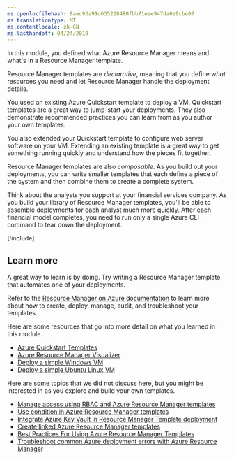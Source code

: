 ```yaml
---
ms.openlocfilehash: 8aec93a91d635228480fbb71eee947da0e9cbe07
ms.translationtype: MT
ms.contentlocale: zh-CN
ms.lasthandoff: 04/24/2019
---
```

In this module, you defined what Azure Resource Manager means and what's in a Resource Manager template.

Resource Manager templates are _declarative_, meaning that you define _what_ resources you need and let Resource Manager handle the deployment details.

You used an existing Azure Quickstart template to deploy a VM. Quickstart templates are a great way to jump-start your deployments. They also demonstrate recommended practices you can learn from as you author your own templates.

You also extended your Quickstart template to configure web server software on your VM. Extending an existing template is a great way to get something running quickly and understand how the pieces fit together.

Resource Manager templates are also _composable_. As you build out your deployments, you can write smaller templates that each define a piece of the system and then combine them to create a complete system.

Think about the analysts you support at your financial services company. As you build your library of Resource Manager templates, you'll be able to assemble deployments for each analyst much more quickly. After each financial model completes, you need to run only a single Azure CLI command to tear down the deployment.

[!include[](../../../includes/azure-sandbox-cleanup.md)]

## <a name="learn-more"></a>Learn more

A great way to learn is by doing. Try writing a Resource Manager template that automates one of your deployments.

Refer to the [Resource Manager on Azure documentation](https://docs.microsoft.com/azure/azure-resource-manager?azure-portal=true) to learn more about how to create, deploy, manage, audit, and troubleshoot your templates.

Here are some resources that go into more detail on what you learned in this module.

* [Azure Quickstart Templates](https://azure.microsoft.com/resources/templates?azure-portal=true)
* [Azure Resource Manager Visualizer](http://armviz.io?azure-portal=true)
* [Deploy a simple Windows VM](https://azure.microsoft.com/resources/templates/101-vm-simple-windows?azure-portal=true)
* [Deploy a simple Ubuntu Linux VM](https://azure.microsoft.com/resources/templates/101-vm-simple-linux?azure-portal=true)

Here are some topics that we did not discuss here, but you might be interested in as you explore and build your own templates.

* [Manage access using RBAC and Azure Resource Manager templates](https://docs.microsoft.com/azure/role-based-access-control/role-assignments-template?azure-portal=true)
* [Use condition in Azure Resource Manager templates](https://docs.microsoft.com/azure/azure-resource-manager/resource-manager-tutorial-use-conditions?azure-portal=true)
* [Integrate Azure Key Vault in Resource Manager Template deployment](https://docs.microsoft.com/azure/azure-resource-manager/resource-manager-tutorial-use-key-vault?azure-portal=true)
* [Create linked Azure Resource Manager templates](https://docs.microsoft.com/azure/azure-resource-manager/resource-manager-tutorial-create-linked-templates?azure-portal=true)
* [Best Practices For Using Azure Resource Manager Templates](https://blogs.msdn.microsoft.com/mvpawardprogram/2018/05/01/azure-resource-manager?azure-portal=true)
* [Troubleshoot common Azure deployment errors with Azure Resource Manager](https://docs.microsoft.com/azure/azure-resource-manager/resource-manager-common-deployment-errors?azure-portal=true)

